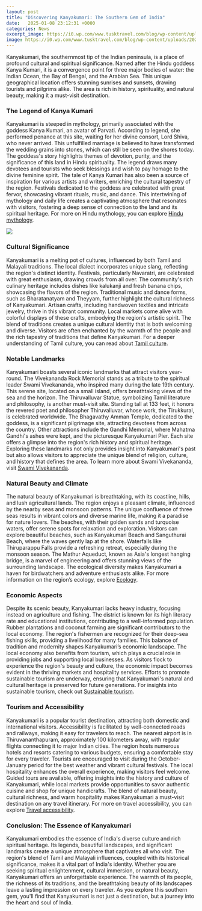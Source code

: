 ```yaml
---
layout: post
title: "Discovering Kanyakumari: The Southern Gem of India"
date:   2025-01-08 23:12:31 +0000
categories: News
excerpt_image: https://i0.wp.com/www.tusktravel.com/blog/wp-content/uploads/2021/01/Kanyakumari-Temple.jpg?fit=2121%2C1414&amp;ssl=1
image: https://i0.wp.com/www.tusktravel.com/blog/wp-content/uploads/2021/01/Kanyakumari-Temple.jpg?fit=2121%2C1414&amp;ssl=1
---
```


Kanyakumari, the southernmost tip of the Indian peninsula, is a place of profound cultural and spiritual significance. Named after the Hindu goddess Kanya Kumari, it is a convergence point for three major bodies of water: the Indian Ocean, the Bay of Bengal, and the Arabian Sea. This unique geographical location offers stunning sunrises and sunsets, drawing tourists and pilgrims alike. The area is rich in history, spirituality, and natural beauty, making it a must-visit destination.
### The Legend of Kanya Kumari
Kanyakumari is steeped in mythology, primarily associated with the goddess Kanya Kumari, an avatar of Parvati. According to legend, she performed penance at this site, waiting for her divine consort, Lord Shiva, who never arrived. This unfulfilled marriage is believed to have transformed the wedding grains into stones, which can still be seen on the shores today. The goddess's story highlights themes of devotion, purity, and the significance of this land in Hindu spirituality. The legend draws many devotees and tourists who seek blessings and wish to pay homage to the divine feminine spirit. 
The tale of Kanya Kumari has also been a source of inspiration for various artists and writers, enriching the cultural tapestry of the region. Festivals dedicated to the goddess are celebrated with great fervor, showcasing vibrant rituals, music, and dance. This intertwining of mythology and daily life creates a captivating atmosphere that resonates with visitors, fostering a deep sense of connection to the land and its spiritual heritage. For more on Hindu mythology, you can explore [Hindu mythology](https://us.edu.vn/en/Hindu_mythology).

![](https://i0.wp.com/www.tusktravel.com/blog/wp-content/uploads/2021/01/Kanyakumari-Temple.jpg?fit=2121%2C1414&amp;ssl=1)
### Cultural Significance
Kanyakumari is a melting pot of cultures, influenced by both Tamil and Malayali traditions. The local dialect incorporates unique slang, reflecting the region's distinct identity. Festivals, particularly Navaratri, are celebrated with great enthusiasm, drawing crowds from all over. The community's rich culinary heritage includes dishes like kalukanji and fresh banana chips, showcasing the flavors of the region. Traditional music and dance forms, such as Bharatanatyam and Theyyam, further highlight the cultural richness of Kanyakumari.
Artisan crafts, including handwoven textiles and intricate jewelry, thrive in this vibrant community. Local markets come alive with colorful displays of these crafts, embodying the region's artistic spirit. The blend of traditions creates a unique cultural identity that is both welcoming and diverse. Visitors are often enchanted by the warmth of the people and the rich tapestry of traditions that define Kanyakumari. For a deeper understanding of Tamil culture, you can read about [Tamil culture](https://us.edu.vn/en/Tamil_culture).
### Notable Landmarks
Kanyakumari boasts several iconic landmarks that attract visitors year-round. The Vivekananda Rock Memorial stands as a tribute to the spiritual leader Swami Vivekananda, who inspired many during the late 19th century. This serene site, located on a small island, offers breathtaking views of the sea and the horizon. The Thiruvalluvar Statue, symbolizing Tamil literature and philosophy, is another must-visit site. Standing tall at 133 feet, it honors the revered poet and philosopher Thiruvalluvar, whose work, the Tirukkural, is celebrated worldwide.
The Bhagavathy Amman Temple, dedicated to the goddess, is a significant pilgrimage site, attracting devotees from across the country. Other attractions include the Gandhi Memorial, where Mahatma Gandhi's ashes were kept, and the picturesque Kanyakumari Pier. Each site offers a glimpse into the region's rich history and spiritual heritage. Exploring these landmarks not only provides insight into Kanyakumari's past but also allows visitors to appreciate the unique blend of religion, culture, and history that defines the area. To learn more about Swami Vivekananda, visit [Swami Vivekananda](https://us.edu.vn/en/Vivekananda).
### Natural Beauty and Climate
The natural beauty of Kanyakumari is breathtaking, with its coastline, hills, and lush agricultural lands. The region enjoys a pleasant climate, influenced by the nearby seas and monsoon patterns. The unique confluence of three seas results in vibrant colors and diverse marine life, making it a paradise for nature lovers. The beaches, with their golden sands and turquoise waters, offer serene spots for relaxation and exploration.
Visitors can explore beautiful beaches, such as Kanyakumari Beach and Sanguthurai Beach, where the waves gently lap at the shore. Waterfalls like Thiruparappu Falls provide a refreshing retreat, especially during the monsoon season. The Mathur Aqueduct, known as Asia's longest hanging bridge, is a marvel of engineering and offers stunning views of the surrounding landscape. The ecological diversity makes Kanyakumari a haven for birdwatchers and adventure enthusiasts alike. For more information on the region’s ecology, explore [Ecology](https://us.edu.vn/en/Ecology).
### Economic Aspects
Despite its scenic beauty, Kanyakumari lacks heavy industry, focusing instead on agriculture and fishing. The district is known for its high literacy rate and educational institutions, contributing to a well-informed population. Rubber plantations and coconut farming are significant contributors to the local economy. The region's fishermen are recognized for their deep-sea fishing skills, providing a livelihood for many families. 
This balance of tradition and modernity shapes Kanyakumari’s economic landscape. The local economy also benefits from tourism, which plays a crucial role in providing jobs and supporting local businesses. As visitors flock to experience the region's beauty and culture, the economic impact becomes evident in the thriving markets and hospitality services. Efforts to promote sustainable tourism are underway, ensuring that Kanyakumari's natural and cultural heritage is preserved for future generations. For insights into sustainable tourism, check out [Sustainable tourism](https://us.edu.vn/en/Sustainable_tourism).
### Tourism and Accessibility
Kanyakumari is a popular tourist destination, attracting both domestic and international visitors. Accessibility is facilitated by well-connected roads and railways, making it easy for travelers to reach. The nearest airport is in Thiruvananthapuram, approximately 100 kilometers away, with regular flights connecting it to major Indian cities. The region hosts numerous hotels and resorts catering to various budgets, ensuring a comfortable stay for every traveler.
Tourists are encouraged to visit during the October-January period for the best weather and vibrant cultural festivals. The local hospitality enhances the overall experience, making visitors feel welcome. Guided tours are available, offering insights into the history and culture of Kanyakumari, while local markets provide opportunities to savor authentic cuisine and shop for unique handicrafts. The blend of natural beauty, cultural richness, and warm hospitality makes Kanyakumari a must-visit destination on any travel itinerary. For more on travel accessibility, you can explore [Travel accessibility](https://us.edu.vn/en/Travel_accessibility).
### Conclusion: The Essence of Kanyakumari
Kanyakumari embodies the essence of India's diverse culture and rich spiritual heritage. Its legends, beautiful landscapes, and significant landmarks create a unique atmosphere that captivates all who visit. The region's blend of Tamil and Malayali influences, coupled with its historical significance, makes it a vital part of India's identity. 
Whether you are seeking spiritual enlightenment, cultural immersion, or natural beauty, Kanyakumari offers an unforgettable experience. The warmth of its people, the richness of its traditions, and the breathtaking beauty of its landscapes leave a lasting impression on every traveler. As you explore this southern gem, you'll find that Kanyakumari is not just a destination, but a journey into the heart and soul of India.